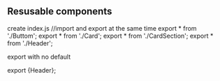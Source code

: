 ## Resusable components

create index.js
//import and export at the same time
export * from './Buttom';
export * from './Card';
export * from './CardSection';
export * from './Header';



export with no default

export {Header};